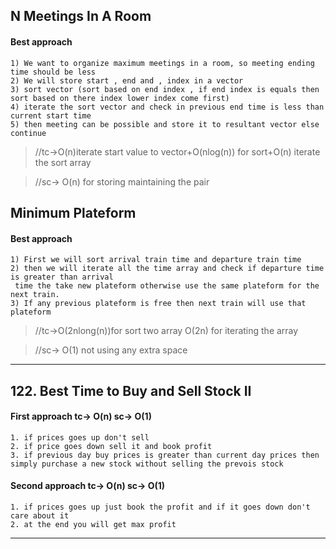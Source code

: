 ## N Meetings In A Room
#### Best approach
````
1) We want to organize maximum meetings in a room, so meeting ending time should be less
2) We will store start , end and , index in a vector
3) sort vector (sort based on end index , if end index is equals then sort based on there index lower index come first)
4) iterate the sort vector and check in previous end time is less than current start time 
5) then meeting can be possible and store it to resultant vector else continue
````
> //tc->O(n)iterate start value to vector+O(nlog(n)) for sort+O(n) iterate the sort array

> //sc-> O(n) for storing maintaining the pair

## Minimum Plateform
#### Best approach
````
1) First we will sort arrival train time and departure train time
2) then we will iterate all the time array and check if departure time is greater than arrival 
 time the take new plateform otherwise use the same plateform for the next train.
3) If any previous plateform is free then next train will use that plateform
````
> //tc->O(2nlong(n))for sort two array O(2n) for iterating the array

> //sc-> O(1) not using any extra space
--------------------------------------------------------------------------------------
## 122. Best Time to Buy and Sell Stock II
#### First approach tc-> O(n) sc-> O(1) 
````
1. if prices goes up don't sell
2. if price goes down sell it and book profit
3. if previous day buy prices is greater than current day prices then simply purchase a new stock without selling the prevois stock
````
#### Second approach tc-> O(n) sc-> O(1) 
````
1. if prices goes up just book the profit and if it goes down don't care about it
2. at the end you will get max profit

````
----------------------------------------------------------------------------------------






